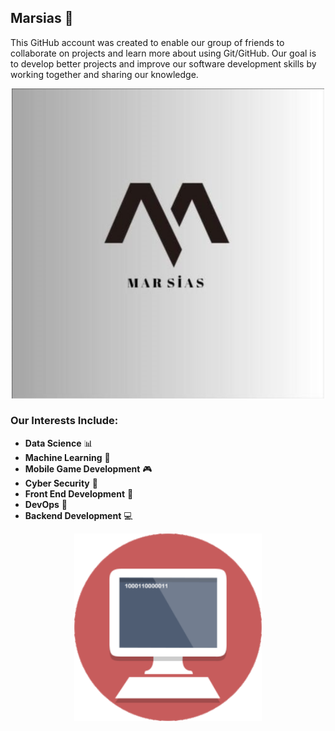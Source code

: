 ## Marsias 👋

This GitHub account was created to enable our group of friends to collaborate on projects and learn more about using Git/GitHub. Our goal is to develop better projects and improve our software development skills by working together and sharing our knowledge.


<p align="center">
  <img src="https://github.com/MarsiasS/MarsiasS/blob/main/Logo.png" alt="Logo" width="500" />
</p>

### Our Interests Include:

- **Data Science** 📊
- **Machine Learning** 🤖
- **Mobile Game Development** 🎮
- **Cyber Security** 🔐
- **Front End Development** 🎨
- **DevOps** 🚀
- **Backend Development** 💻

<p align="center">
  <img src="https://github.com/MarsiasS/MarsiasS/blob/main/Gif.gif" alt="GIF" width="300"/>
</p>

